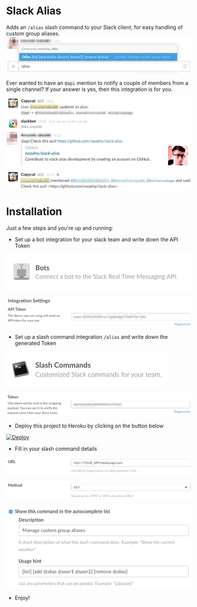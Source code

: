 # Slack Alias
Adds an `/alias` slash command to your Slack client, for easy handling of custom group aliases.
![](/readme/screen1.jpg)

Ever wanted to have an `@api` mention to notify a couple of members from a single channel? If your answer is yes,
then this integration is for you.

![](/readme/screen9.jpg)

# Installation
Just a few steps and you're up and running:

- Set up a bot integration for your slack team and write down the API Token

![](/readme/screen3.jpg)

![](/readme/screen2.jpg)

- Set up a slash command integration `/alias` and write down the generated Token

![](/readme/screen4.jpg)

![](/readme/screen5.jpg)

- Deploy this project to Heroku by clicking on the button below

[![Deploy](https://www.herokucdn.com/deploy/button.png)](https://heroku.com/deploy)

- Fill in your slash command details

![](/readme/screen8.jpg)

![](/readme/screen6.jpg)

![](/readme/screen7.jpg)

- Enjoy!